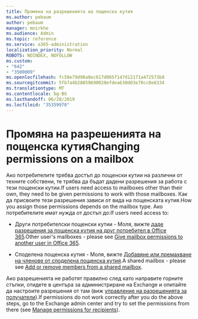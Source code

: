 ```yaml
---
title: Промяна на разрешенията на пощенска кутия
ms.author: pebaum
author: pebaum
manager: mnirkhe
ms.audience: Admin
ms.topic: reference
ms.service: o365-administration
localization_priority: Normal
ROBOTS: NOINDEX, NOFOLLOW
ms.custom:
- "642"
- "3500009"
ms.openlocfilehash: fc58e79d98a8ec617d065f147d12171a472573b8
ms.sourcegitcommit: 5fb7a4b28859690020efdea630d03e70cc0e6334
ms.translationtype: MT
ms.contentlocale: bg-BG
ms.lasthandoff: 06/28/2019
ms.locfileid: "35359970"
---
```

# <a name="changing-permissions-on-a-mailbox"></a><span data-ttu-id="7cfbd-102">Промяна на разрешенията на пощенска кутия</span><span class="sxs-lookup"><span data-stu-id="7cfbd-102">Changing permissions on a mailbox</span></span>

<span data-ttu-id="7cfbd-103">Ако потребителите трябва достъп до пощенски кутии на различни от техните собствени, те трябва да бъдат дадени разрешения за работа с тези пощенски кутии.</span><span class="sxs-lookup"><span data-stu-id="7cfbd-103">If users need access to mailboxes other than their own, they need to be given permissions to work with those mailboxes.</span></span> <span data-ttu-id="7cfbd-104">Как да присвоите тези разрешения зависи от вида на пощенската кутия.</span><span class="sxs-lookup"><span data-stu-id="7cfbd-104">How you assign those permissions depends on the mailbox type.</span></span> <span data-ttu-id="7cfbd-105">Ако потребителите имат нужда от достъп до:</span><span class="sxs-lookup"><span data-stu-id="7cfbd-105">If users need access to:</span></span>
  
- <span data-ttu-id="7cfbd-106">Други потребителски пощенски кутии - Моля, вижте [даде разрешения за пощенска кутия на друг потребител в Office 365](https://support.office.com/article/give-mailbox-permissions-to-another-user-in-office-365-admin-help-1dbcf12f-a9de-4d1d-b0b3-a227f8a736d8).</span><span class="sxs-lookup"><span data-stu-id="7cfbd-106">Other user's mailboxes - please see [Give mailbox permissions to another user in Office 365](https://support.office.com/article/give-mailbox-permissions-to-another-user-in-office-365-admin-help-1dbcf12f-a9de-4d1d-b0b3-a227f8a736d8).</span></span>
    
- <span data-ttu-id="7cfbd-107">Споделена пощенска кутия - Моля, вижте [Добавяне или премахване на членове от споделена пощенска кутия](https://support.office.com/article/add-or-remove-members-from-a-shared-mailbox-a1cd0ae0-216c-4dc1-8171-bfacfbd4c1a7).</span><span class="sxs-lookup"><span data-stu-id="7cfbd-107">A shared mailbox - please see [Add or remove members from a shared mailbox](https://support.office.com/article/add-or-remove-members-from-a-shared-mailbox-a1cd0ae0-216c-4dc1-8171-bfacfbd4c1a7).</span></span>
    
<span data-ttu-id="7cfbd-108">Ако разрешенията не работят правилно след като направите горните стъпки, отидете в центъра за администриране на Exchange и опитайте да настроите разрешения от там (виж [управление на разрешенията за получатели](https://technet.microsoft.com/library/jj919240%28v=exchg.150%29.aspx)).</span><span class="sxs-lookup"><span data-stu-id="7cfbd-108">If permissions do not work correctly after you do the above steps, go to the Exchange admin center and try to set the permissions from there (see [Manage permissions for recipients](https://technet.microsoft.com/library/jj919240%28v=exchg.150%29.aspx)).</span></span>
  
